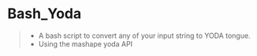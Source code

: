 # Bash_Yoda
> - A bash script to convert any of your input string to YODA tongue.
> - Using the mashape yoda API
